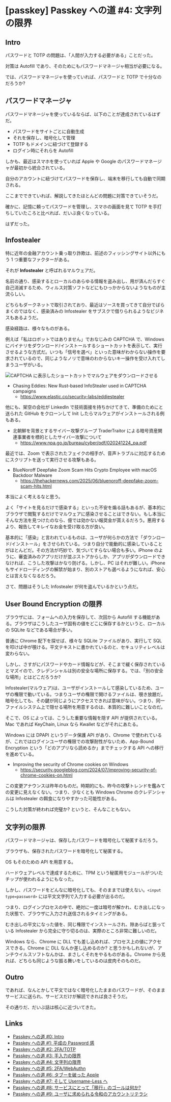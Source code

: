 # [passkey] Passkey への道 #4: 文字列の限界

## Intro

パスワードと TOTP の問題は、「人間が入力する必要がある」ことだった。

対策は Autofill であり、そのためにもパスワードマネージャ相当が必要になる。

では、パスワードマネージャを使っていれば、パスワードと TOTP で十分なのだろうか?


## パスワードマネージャ

パスワードマネージャを使っているならば、以下のことが達成されているはずだ。

- パスワードをサイトごとに自動生成
- それを保存し、暗号化して管理
- TOTP もドメインに紐づけて登録する
- ログイン時にそれらを Autofill

しかも、最近はスマホを使っていれば Apple や Google のパスワードマネージャが最初から統合されている。

自分のアカウントに紐づけてパスワードを保存し、端末を移行しても自動で同期される。

ここまでできていれば、解説してきたほとんどの問題に対策できていそうだ。

確かに、記憶に頼ってパスワードを管理し、スマホの画面を見て TOTP を手打ちしていたころと比べれば、だいぶ良くなっている。

はずだった。


## Infostealer

特に近年の金融アカウント乗っ取り詐欺は、前述のフィッシングサイト以外にもう 1 つ重要なファクターがある。

それが **Infostealer** と呼ばれるマルウェアだ。

名前の通り、感染するとローカルのあらゆる情報を盗み出し、用が済んだらすぐ自己消滅するため、ウィルス対策ソフトなどにもひっかからないようなものが主流らしい。

どちらもダークネットで取引されており、最近はソースを買ってきて自分でばらまくのではなく、感染済みの Infostealer をサブスクで借りられるようなビジネスもあるようだ。

感染経路は、様々なものがある。

例えば「私はロボットではありません」でおなじみの CAPTCHA で、Windows にバイナリをダウンロード/インストールするショートカットを表示して、実行させるような方式だ。いつも「信号を選べ」といった意味がわからない操作を要求されているので、同じようなノリで意味のわからないキー操作を受け入れてしまうユーザがいる。

![CAPTCHA に表示したショートカットでマルウェアをダウンロードさせる](captcha-infostealer.png#515x427)

- Chasing Eddies: New Rust-based InfoStealer used in CAPTCHA campaigns
  - https://www.elastic.co/security-labs/eddiestealer

他にも、架空の会社が LinkedIn で技術面接を持ちかけてきて、準備のためにと送られた GitHub をクローンして Init したらマルウェアがインストールされる例もある。

- 北朝鮮を背景とするサイバー攻撃グループ TraderTraitor による暗号資産関連事業者を標的としたサイバー攻撃について
  - https://www.npa.go.jp/bureau/cyber/pdf/020241224_pa.pdf

最近では、Zoom で表示されたフェイクの相手が、音声トラブルに対応するためにスクリプトを送って実行させる攻撃もある。

- BlueNoroff Deepfake Zoom Scam Hits Crypto Employee with macOS Backdoor Malware
  - https://thehackernews.com/2025/06/bluenoroff-deepfake-zoom-scam-hits.html

本当によく考えるなと思う。

よく「サイトを見るだけで感染する」といった不安を煽る話もあるが、基本的にブラウザで閲覧するだけでマルウェアに感染させることはできない。もし本当にそんな方法を見つけたのなら、億では効かない報奨金が貰えるだろう。悪用するより、報告してキレイなお金を受け取る方が良い。

基本的に「感染」と言われているものは、ユーザが何らかの方法で「ダウンロード/インストール」をさせられている。つまり自分で能動的に感染していることがほとんどだ。その方法が巧妙で、気づいてすらない場合も多い。iPhone のように、審査済みのアプリだけが並ぶストアからしか、アプリがダウンロードできなければ、こうした攻撃はかなり防げる。しかし、PC はそれが難しい。iPhone もサイドローディングの解禁が始まり、別のストアも選べるようになれば、安心とは言えなくなるだろう。

さて、問題はそうした Infostealer が何を盗んでいるかという点だ。


## User Bound Encryption の限界

ブラウザには、フォームへの入力を保存して、次回から Autofill する機能がある。ブラウザはこうしたユーザ固有の値をどこに保存するかというと、ローカルの SQLite などである場合が多い。

普通に Chrome 配下を探せば、様々な SQLite ファイルがあり、実行して SQL を叩けば中が覗ける。平文テキストに書かれているのと、セキュリティレベルは変わらない。

しかし、さすがにパスワードやカード情報などが、そこまで緩く保存されているとマズイので、クレデンシャルは別の安全な場所に保存する。では、「別の安全な場所」とはどこだろうか?

Infostealer(マルウェア)は、ユーザがインストールして感染しているため、ユーザの権限で動いている。つまりユーザの権限で開けるファイルは、覗き放題だ。暗号化しても、その鍵が同じようにアクセスできれば意味がない。つまり、同一ファイルシステム上で隠せる場所を用意するのは、本質的に難しいことなのだ。

そこで、OS によっては、こうした重要な情報を隠す API が提供されている。Mac であれば KeyChain, Linux なら Kwallet などがそれにあたる。

Windows には DPAPI というデータ保護 API があり、Chrome で使われているが、これではログインユーザの権限での攻撃耐性がないため、App-Bound Encryption という「どのアプリなら読めるか」までチェックする API への移行を進めている。

- Improving the security of Chrome cookies on Windows
  - https://security.googleblog.com/2024/07/improving-security-of-chrome-cookies-on.html

この変更アナウンスは昨年のものだ。時期的にも、昨今の攻撃トレンドを鑑みての変更に見えなくない。つまり、少なくとも Windows Chrome のクレデンシャルは Infostealer の餌食になりやすかった可能性がある。

こうした対策が終われば完璧か? というと、そんなこともない。


## 文字列の限界

パスワードマネージャは、保存したパスワードを暗号化して秘匿するだろう。

ブラウザも、保存されたパスワードを暗号化して秘匿する。

OS もそのための API を用意する。

ハードウェアレベルで達成するために、TPM という秘匿用モジュールがついたチップが使われるようにもなった。

しかし、パスワードをどんなに暗号化しても、そのままでは使えない。`<input type=password>` には平文文字列で入力する必要が出るのだ。

つまり、ログインプロセスの中で、絶対に一度は暗号が解かれ、むき出しになった状態で、ブラウザに入力され送信されるタイミングがある。

むき出しの平文になった値を、同じ権限でインストールされ、隙あらばと狙っている Infostealer から完全に守り切るのは、実際のところ非常に難しいのだ。

Windows なら、Chrome に DLL でも差し込めれば、プロセス上の値にアクセスできる。Chrome に DLL なんか差し込めるのか? と思うかもしれないが、アンチウイルスソフトなんかは、まさしくそれをやるものがある。Chrome から見れば、どちらも同じような振る舞いをしているのは皮肉そのものだ。


## Outro

であれば、なんとかして平文ではなく暗号化したままのパスワードが、そのままサービスに送られ、サービスだけが解読できれば良さそうだ。

その通りだ、だいぶ話は核心に近づいてきた。


## Links

- [Passkey への道 #0: Intro](https://blog.jxck.io/entries/2025-07-07/load-to-passkey-0.html)
- [Passkey への道 #1: 平成の Password 感](https://blog.jxck.io/entries/2025-07-08/load-to-passkey-1.html)
- [Passkey への道 #2: 2FA/TOTP](https://blog.jxck.io/entries/2025-07-09/load-to-passkey-2.html)
- [Passkey への道 #3: 手入力の限界](https://blog.jxck.io/entries/2025-07-10/load-to-passkey-3.html)
- [Passkey への道 #4: 文字列の限界](https://blog.jxck.io/entries/2025-07-11/load-to-passkey-4.html)
- [Passkey への道 #5: 2FA/WebAuthn](https://blog.jxck.io/entries/2025-07-12/load-to-passkey-5.html)
- [Passkey への道 #6: タブーを破った Apple](https://blog.jxck.io/entries/2025-07-13/load-to-passkey-6.html)
- [Passkey への道 #7: そして Username-Less へ](https://blog.jxck.io/entries/2025-07-14/load-to-passkey-7.html)
- [Passkey への道 #8: サービスにとって「移行」のゴールは何か?](https://blog.jxck.io/entries/2025-07-15/load-to-passkey-8.html)
- [Passkey への道 #9: ユーザに求められる令和のアカウントリテラシ](https://blog.jxck.io/entries/2025-07-16/load-to-passkey-9.html)
